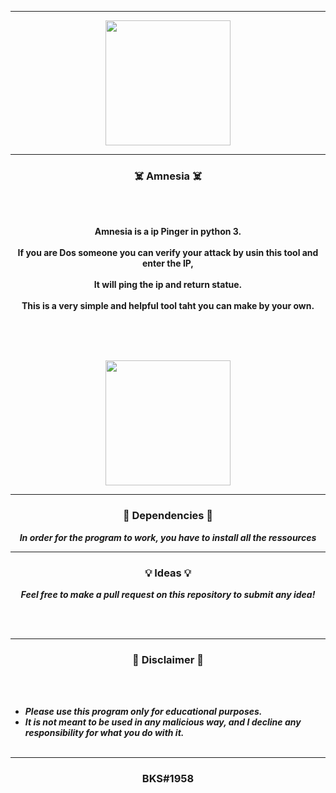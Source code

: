 -----

<p align="center">
<img src="https://user-images.githubusercontent.com/94129991/189528965-a7caea46-2530-4701-981b-9d8abceb3543.png", width="200", height="200">
</p>


-----

### <p align="center">☠️ Amnesia ☠️</p>

<br><br>
<p align="center">
<strong>
Amnesia is a ip Pinger in python 3.
<br><br>
If you are Dos someone you can verify your attack by usin this tool and enter the IP,
<br><br>
It will ping the ip and return statue.
<br><br>
This is a very simple and helpful tool taht you can make by your own.
<br><br><br>
</strong>
</p>
<br>

<p align="center">
<img src="https://user-images.githubusercontent.com/94129991/189529015-1a172959-8b70-4289-94aa-91602cf3e71f.png", width="200", height="200">
</p>

-----

### <p align="center">📀 Dependencies 📀</p>

<p align="center"><strong><i>In order for the program to work, you have to install all the ressources </i></strong</p>

-----

### <p align="center">💡 Ideas 💡</p>

<p align="center"><strong><i>Feel free to make a pull request on this repository to submit any idea!</i></strong</p>

<br><br>

-----

### <p align="center">📌 Disclaimer 📌</p>

<br><br>
* ***Please use this program only for educational purposes.***
* ***It is not meant to be used in any malicious way, and I decline any responsibility for what you do with it.***
<br><br>

-----

### <p align="center">BKS#1958</p>
